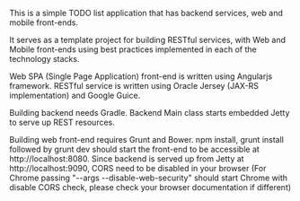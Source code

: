 This is a simple TODO list application that has backend services, web and mobile front-ends.

It serves as a template project for building RESTful services, with Web and Mobile front-ends using best practices implemented in each of the technology stacks.

Web SPA (Single Page Application) front-end is written using Angularjs framework. RESTful service is written using Oracle Jersey (JAX-RS implementation) and Google Guice.

Building backend needs Gradle. Backend Main class starts embedded Jetty to serve up REST resources.

Building web front-end requires Grunt and Bower. npm install, grunt install followed by grunt dev should start the front-end to be accessible at http://localhost:8080. Since backend is served up from Jetty at http://localhost:9090, CORS need to be disabled in your browser (For Chrome passing "--args --disable-web-security" should start Chrome with disable CORS check, please check your browser documentation if different)
